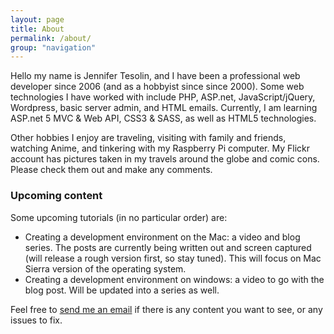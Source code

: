 ```yaml
---
layout: page
title: About
permalink: /about/
group: "navigation"
---
```


Hello my name is Jennifer Tesolin, and I have been a professional web developer since 2006 (and as a hobbyist since since 2000). Some web technologies I have worked with include PHP, ASP.net, JavaScript/jQuery, Wordpress, basic server admin, and HTML emails. Currently, I am learning ASP.net 5 MVC & Web API, CSS3 & SASS, as well as HTML5 technologies.

Other hobbies I enjoy are traveling, visiting with family and friends, watching Anime, and tinkering with my Raspberry Pi computer. My Flickr account has pictures taken in my travels around the globe and comic cons. Please check them out and make any comments.

### Upcoming content

Some upcoming tutorials (in no particular order) are:

* Creating a development environment on the Mac: a video and blog series. The posts are currently being written out and screen captured (will release a rough version first, so stay tuned). This will focus on Mac Sierra version of the operating system.
* Creating a development environment on windows: a video to go with the blog post. Will be updated into a series as well. 

Feel free to [send me an email](mailto:jtesolin@gmail.com) if there is any content you want to see, or any issues to fix.